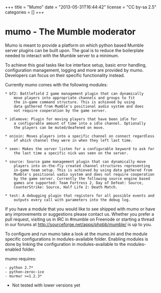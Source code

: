 +++
title = "Mumo"
date = "2013-05-31T16:44:42"
license = "CC by-sa 2.5"
categories = []
+++
# mumo - The Mumble moderator

Mumo is meant to provide a platform on which python based Mumble server
plugins can be built upon. The goal is to reduce the boilerplate needed
to interact with the Mumble server to a minimum.

To achieve this goal tasks like Ice interface setup, basic error
handling, configuration management, logging and more are provided
by mumo. Developers can focus on their specific functionality instead.

Currently mumo comes with the following modules:

    * bf2: Battlefield 2 game management plugin that can dynamically
        move players into appropriate channels and groups to fit
        the in-game command structure. This is achieved by using
        data gathered from Mumble's positional audio system and does
        not require cooperation by the game server. 

    * idlemove: Plugin for moving players that have been idle for
        a configurable amount of time into a idle channel. Optionally
        the players can be muted/deafened on move.

    * onjoin: Moves players into a specific channel on connect regardless
        of which channel they were in when they left last time.

    * seen: Makes the server listen for a configurable keyword to ask for
        the last time a specific nick was seen on the server.

    * source: Source game management plugin that can dynamically move
        players into on-the-fly created channel structures representing
        in-game team setup. This is achieved by using data gathered from
        Mumble's positional uadio system and does not require cooperation
        by the game server. Currently the following source engine based
        games are supported: Team Fortress 2, Day of Defeat: Source,
        CounterStrike: Source, Half Life 2: Death Match.

    * test: A debugging plugin that registers for all possible events and
        outputs every call with parameters into the debug log.

If you have a module that you would like to see shipped with mumo or
have any improvements or suggestions please contact us. Whether you
prefer a pull request, visiting us in IRC in #mumble on Freenode or
starting a thread in our forums at http://sourceforge.net/apps/phpbb/mumble/ is up to you.

To configure and run mumo take a look at the mumo.ini and the module
specific configurations in modules-available folder. Enabling modules
is done by linking the configuration in modules-available to the
modules-enabled folder.

mumo requires:

    - python 2.7*
    - python-zeroc-ice
    - murmur >=1.2.3*

* Not tested with lower versions yet